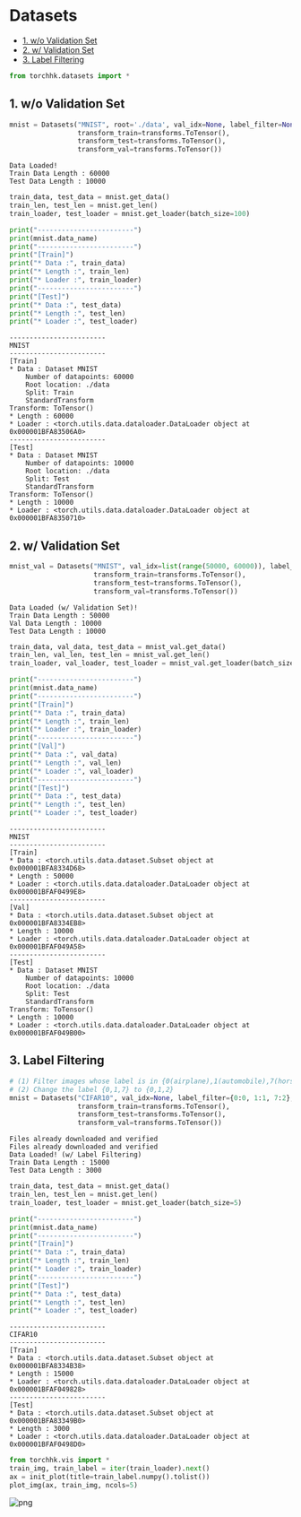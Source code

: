 
# Datasets

<!-- MarkdownTOC autolink="true" lowercase="false" -->

- [1. w/o Validation Set](#1-wo-Validation-Set)
- [2. w/ Validation Set](#2-w-Validation-Set)
- [3. Label Filtering](#3-Label-Filtering)

<!-- /MarkdownTOC -->


```python
from torchhk.datasets import *
```

## 1. w/o Validation Set


```python
mnist = Datasets("MNIST", root='./data', val_idx=None, label_filter=None,
                 transform_train=transforms.ToTensor(), 
                 transform_test=transforms.ToTensor(), 
                 transform_val=transforms.ToTensor())
```

    Data Loaded!
    Train Data Length : 60000
    Test Data Length : 10000
    


```python
train_data, test_data = mnist.get_data()
train_len, test_len = mnist.get_len()
train_loader, test_loader = mnist.get_loader(batch_size=100)

print("------------------------")
print(mnist.data_name)
print("------------------------")
print("[Train]")
print("* Data :", train_data)
print("* Length :", train_len)
print("* Loader :", train_loader)
print("------------------------")
print("[Test]")
print("* Data :", test_data)
print("* Length :", test_len)
print("* Loader :", test_loader)
```

    ------------------------
    MNIST
    ------------------------
    [Train]
    * Data : Dataset MNIST
        Number of datapoints: 60000
        Root location: ./data
        Split: Train
        StandardTransform
    Transform: ToTensor()
    * Length : 60000
    * Loader : <torch.utils.data.dataloader.DataLoader object at 0x000001BFA83506A0>
    ------------------------
    [Test]
    * Data : Dataset MNIST
        Number of datapoints: 10000
        Root location: ./data
        Split: Test
        StandardTransform
    Transform: ToTensor()
    * Length : 10000
    * Loader : <torch.utils.data.dataloader.DataLoader object at 0x000001BFA8350710>
    

## 2. w/ Validation Set


```python
mnist_val = Datasets("MNIST", val_idx=list(range(50000, 60000)), label_filter=None,
                     transform_train=transforms.ToTensor(), 
                     transform_test=transforms.ToTensor(), 
                     transform_val=transforms.ToTensor())
```

    Data Loaded (w/ Validation Set)!
    Train Data Length : 50000
    Val Data Length : 10000
    Test Data Length : 10000
    


```python
train_data, val_data, test_data = mnist_val.get_data()
train_len, val_len, test_len = mnist_val.get_len()
train_loader, val_loader, test_loader = mnist_val.get_loader(batch_size=100)

print("------------------------")
print(mnist.data_name)
print("------------------------")
print("[Train]")
print("* Data :", train_data)
print("* Length :", train_len)
print("* Loader :", train_loader)
print("------------------------")
print("[Val]")
print("* Data :", val_data)
print("* Length :", val_len)
print("* Loader :", val_loader)
print("------------------------")
print("[Test]")
print("* Data :", test_data)
print("* Length :", test_len)
print("* Loader :", test_loader)
```

    ------------------------
    MNIST
    ------------------------
    [Train]
    * Data : <torch.utils.data.dataset.Subset object at 0x000001BFA8334D68>
    * Length : 50000
    * Loader : <torch.utils.data.dataloader.DataLoader object at 0x000001BFAF0499E8>
    ------------------------
    [Val]
    * Data : <torch.utils.data.dataset.Subset object at 0x000001BFA8334EB8>
    * Length : 10000
    * Loader : <torch.utils.data.dataloader.DataLoader object at 0x000001BFAF049A58>
    ------------------------
    [Test]
    * Data : Dataset MNIST
        Number of datapoints: 10000
        Root location: ./data
        Split: Test
        StandardTransform
    Transform: ToTensor()
    * Length : 10000
    * Loader : <torch.utils.data.dataloader.DataLoader object at 0x000001BFAF049B00>
    

## 3. Label Filtering


```python
# (1) Filter images whose label is in {0(airplane),1(automobile),7(horse)}
# (2) Change the label {0,1,7} to {0,1,2}
mnist = Datasets("CIFAR10", val_idx=None, label_filter={0:0, 1:1, 7:2},
                 transform_train=transforms.ToTensor(), 
                 transform_test=transforms.ToTensor(), 
                 transform_val=transforms.ToTensor())
```

    Files already downloaded and verified
    Files already downloaded and verified
    Data Loaded! (w/ Label Filtering)
    Train Data Length : 15000
    Test Data Length : 3000
    


```python
train_data, test_data = mnist.get_data()
train_len, test_len = mnist.get_len()
train_loader, test_loader = mnist.get_loader(batch_size=5)

print("------------------------")
print(mnist.data_name)
print("------------------------")
print("[Train]")
print("* Data :", train_data)
print("* Length :", train_len)
print("* Loader :", train_loader)
print("------------------------")
print("[Test]")
print("* Data :", test_data)
print("* Length :", test_len)
print("* Loader :", test_loader)
```

    ------------------------
    CIFAR10
    ------------------------
    [Train]
    * Data : <torch.utils.data.dataset.Subset object at 0x000001BFA8334B38>
    * Length : 15000
    * Loader : <torch.utils.data.dataloader.DataLoader object at 0x000001BFAF049828>
    ------------------------
    [Test]
    * Data : <torch.utils.data.dataset.Subset object at 0x000001BFA83349B0>
    * Length : 3000
    * Loader : <torch.utils.data.dataloader.DataLoader object at 0x000001BFAF0498D0>
    


```python
from torchhk.vis import *
train_img, train_label = iter(train_loader).next()
ax = init_plot(title=train_label.numpy().tolist())
plot_img(ax, train_img, ncols=5)
```


![png](output_11_0.png)

